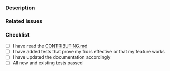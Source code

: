 ### Description

<!-- Describe the changes introduced by this PR -->

### Related Issues

<!-- Link to any relevant issues here, e.g., Fixes #123 -->

### Checklist

- [ ] I have read the [CONTRIBUTING.md](CONTRIBUTING.md)
- [ ] I have added tests that prove my fix is effective or that my feature works
- [ ] I have updated the documentation accordingly
- [ ] All new and existing tests passed
